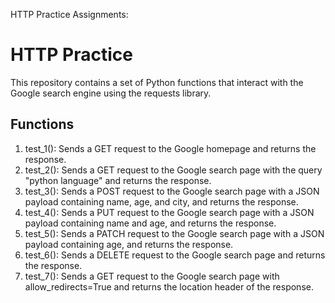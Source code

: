 HTTP Practice
Assignments:
# HTTP Practice 

This repository contains a set of Python functions that interact with the Google search engine using the requests library.

## Functions

1. test_1(): Sends a GET request to the Google homepage and returns the response.
2. test_2(): Sends a GET request to the Google search page with the query "python language" and returns the response.
3. test_3(): Sends a POST request to the Google search page with a JSON payload containing name, age, and city, and returns the response.
4. test_4(): Sends a PUT request to the Google search page with a JSON payload containing name and age, and returns the response.
5. test_5(): Sends a PATCH request to the Google search page with a JSON payload containing age, and returns the response.
6. test_6(): Sends a DELETE request to the Google search page and returns the response.
7. test_7(): Sends a GET request to the Google search page with allow_redirects=True and returns the location header of the response.

